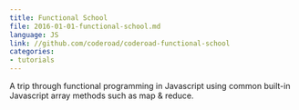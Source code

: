 ```yaml
---
title: Functional School
file: 2016-01-01-functional-school.md
language: JS
link: //github.com/coderoad/coderoad-functional-school
categories:
- tutorials
---
```


A trip through functional programming in Javascript using common built-in Javascript array methods such as map & reduce.
